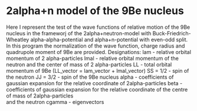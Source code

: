 # 2alpha+n model of the 9Be nucleus
Here I represent the test of the wave functions of relative motion of the 9Be nucleus in the frameworj of the 2alpha+neutron-model with Buck-Friedrich-Wheatley alpha-alpha-potential and alpha+n-potential with even-odd split. In this program the normalization of the wave function, charge radius and quadrupole moment of 9Be are provided.
Designations: lam - relative orbital momentum of 2 alpha-particles
              lmal - relative orbital momentum of the neutron and the center of mass of 2 alpha-particles
              LL - total orbital momentum of 9Be (LL_vector = lam_vector + lmal_vector)
              SS = 1/2 - spin of the neutron
              JJ = 3/2 - spin of the 9Be nucleus
              alpha - coefficients of gaussian expansion for the relative coordinate of 2alpha-particles
              beta - coefficients of gaussian expansion for the relative coordinate of the centre of mass of 2alpha-particles          
              and the neutron
              cgamma - eigenvectors
